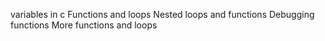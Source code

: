 variables in c
Functions and loops
Nested loops and functions
Debugging functions
More functions and loops
